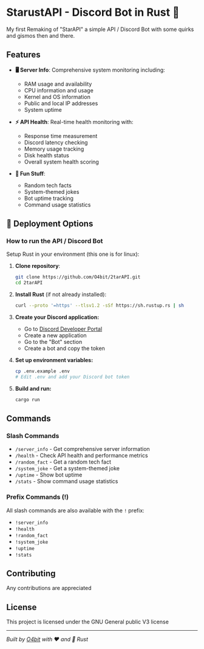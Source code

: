 # StarustAPI - Discord Bot in Rust 🦀

My first Remaking of "StarAPI" a simple API / Discord Bot with some quirks and gismos then and there.

## Features

- **🖥️ Server Info**: Comprehensive system monitoring including:
  - RAM usage and availability
  - CPU information and usage
  - Kernel and OS information  
  - Public and local IP addresses
  - System uptime

- **⚡ API Health**: Real-time health monitoring with:
  - Response time measurement
  - Discord latency checking
  - Memory usage tracking
  - Disk health status
  - Overall system health scoring

- **🎉 Fun Stuff**: 
  - Random tech facts
  - System-themed jokes
  - Bot uptime tracking
  - Command usage statistics

## 🚀 Deployment Options

### How to run the API / Discord Bot

Setup Rust in your environment (this one is for linux):

1. **Clone repository**:
   ```bash
   git clone https://github.com/O4bit/2tarAPI.git
   cd 2tarAPI
   ```

2. **Install Rust** (if not already installed):
   ```bash
   curl --proto '=https' --tlsv1.2 -sSf https://sh.rustup.rs | sh
   ```

3. **Create your Discord application:**
   - Go to [Discord Developer Portal](https://discord.com/developers/applications)
   - Create a new application
   - Go to the "Bot" section
   - Create a bot and copy the token

4. **Set up environment variables:**
   ```bash
   cp .env.example .env
   # Edit .env and add your Discord bot token
   ```

5. **Build and run:**
   ```bash
   cargo run
   ```

## Commands

### Slash Commands
- `/server_info` - Get comprehensive server information
- `/health` - Check API health and performance metrics
- `/random_fact` - Get a random tech fact
- `/system_joke` - Get a system-themed joke
- `/uptime` - Show bot uptime
- `/stats` - Show command usage statistics

### Prefix Commands (!)
All slash commands are also available with the `!` prefix:
- `!server_info`
- `!health` 
- `!random_fact`
- `!system_joke`
- `!uptime`
- `!stats`

## Contributing

Any contributions are appreciated

## License

This project is licensed under the GNU General public V3 license

---

*Built by [O4bit](https://github.com/O4bit) with ❤️ and 🦀 Rust*
